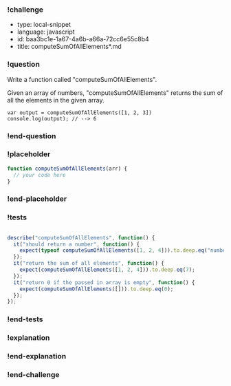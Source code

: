 ### !challenge

* type: local-snippet
* language: javascript
* id: baa3bc1e-1a67-4a6b-a66a-72cc6e55c8b4
* title: computeSumOfAllElements*.md

### !question

Write a function called "computeSumOfAllElements".

Given an array of numbers, "computeSumOfAllElements" returns the sum of all the elements in the given array.

```
var output = computeSumOfAllElements([1, 2, 3])
console.log(output); // --> 6
```

### !end-question

### !placeholder

```js
function computeSumOfAllElements(arr) {
  // your code here
}
```

### !end-placeholder

### !tests

```js

describe("computeSumOfAllElements", function() {
  it("should return a number", function() {
    expect(typeof computeSumOfAllElements([1, 2, 4])).to.deep.eq("number");
  });
  it("return the sum of all elements", function() {
    expect(computeSumOfAllElements([1, 2, 4])).to.deep.eq(7);
  });
  it("return 0 if the passed in array is empty", function() {
    expect(computeSumOfAllElements([])).to.deep.eq(0);
  });
});


```

### !end-tests

### !explanation

### !end-explanation

### !end-challenge
